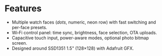 # Features

- Multiple watch faces (*dots*, numeric, neon row) with fast switching and per-face presets.
- Wi‑Fi control panel: time sync, brightness, face selection, OTA uploads.
- Capacitive touch input, power-aware modes, optional photo bitmap screen.
- Designed around SSD1351 1.5" (128×128) with Adafruit GFX.
